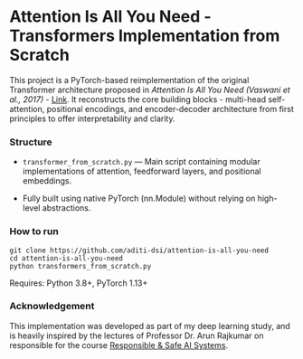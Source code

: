 # Attention Is All You Need - Transformers Implementation from Scratch

This project is a PyTorch-based reimplementation of the original Transformer architecture proposed in _Attention Is All You Need (Vaswani et al., 2017)_ - [Link](https://doi.org/10.48550/arXiv.1706.03762). It reconstructs the core building blocks - multi-head self-attention, positional encodings, and encoder-decoder architecture from first principles to offer interpretability and clarity.

### Structure
- `transformer_from_scratch.py` — Main script containing modular implementations of attention, feedforward layers, and positional embeddings.

- Fully built using native PyTorch (nn.Module) without relying on high-level abstractions.

### How to run
```
git clone https://github.com/aditi-dsi/attention-is-all-you-need
cd attention-is-all-you-need
python transformers_from_scratch.py
```
Requires: Python 3.8+, PyTorch 1.13+

### Acknowledgement
This implementation was developed as part of my deep learning study, and is heavily inspired by the lectures of Professor Dr. Arun Rajkumar on responsible for the course [Responsible & Safe AI Systems](https://youtu.be/mbSMzeCQ0NU?si=KJO1A9fUHMiY0mSt).


